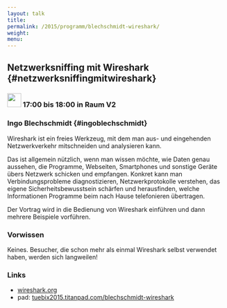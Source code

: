 ```yaml
---
layout: talk
title:
permalink: /2015/programm/blechschmidt-wireshark/
weight: 
menu:
---
```

## Netzwerksniffing mit Wireshark {#netzwerksniffingmitwireshark}

### <img height = "32" src="../../../images/talk.svg"> 17:00 bis 18:00 in Raum V2

### Ingo Blechschmidt {#ingoblechschmidt}

Wireshark ist ein freies Werkzeug, mit dem man aus- und eingehenden Netzwerkverkehr mitschneiden und analysieren kann.

Das ist allgemein nützlich, wenn man wissen möchte, wie Daten genau aussehen, die Programme, Webseiten, Smartphones und sonstige Geräte übers Netzwerk schicken und empfangen.
Konkret kann man Verbindungsprobleme diagnostizieren, Netzwerkprotokolle verstehen, das eigene Sicherheitsbewusstsein schärfen und herausfinden, welche Informationen Programme beim nach Hause telefonieren übertragen.

Der Vortrag wird in die Bedienung von Wireshark einführen und dann mehrere Beispiele vorführen.

### Vorwissen

Keines. Besucher, die schon mehr als einmal Wireshark selbst verwendet haben, werden sich langweilen!

### Links

- <a href="https://www.wireshark.org" target="_blank">wireshark.org</a>
- pad: <a href="https://tuebix2015.titanpad.com/blechschmidt-wireshark" target="_blank">tuebix2015.titanpad.com/blechschmidt-wireshark</a>
